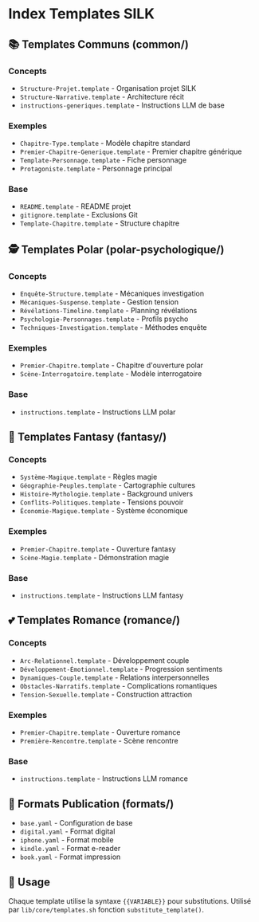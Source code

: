 # Index Templates SILK

## 📚 Templates Communs (common/)
### Concepts
- `Structure-Projet.template` - Organisation projet SILK
- `Structure-Narrative.template` - Architecture récit
- `instructions-generiques.template` - Instructions LLM de base

### Exemples
- `Chapitre-Type.template` - Modèle chapitre standard
- `Premier-Chapitre-Generique.template` - Premier chapitre générique
- `Template-Personnage.template` - Fiche personnage
- `Protagoniste.template` - Personnage principal

### Base
- `README.template` - README projet
- `gitignore.template` - Exclusions Git
- `Template-Chapitre.template` - Structure chapitre

## 🕵️ Templates Polar (polar-psychologique/)
### Concepts
- `Enquête-Structure.template` - Mécaniques investigation
- `Mécaniques-Suspense.template` - Gestion tension
- `Révélations-Timeline.template` - Planning révélations
- `Psychologie-Personnages.template` - Profils psycho
- `Techniques-Investigation.template` - Méthodes enquête

### Exemples
- `Premier-Chapitre.template` - Chapitre d'ouverture polar
- `Scène-Interrogatoire.template` - Modèle interrogatoire

### Base
- `instructions.template` - Instructions LLM polar

## 🐉 Templates Fantasy (fantasy/)
### Concepts
- `Système-Magique.template` - Règles magie
- `Géographie-Peuples.template` - Cartographie cultures
- `Histoire-Mythologie.template` - Background univers
- `Conflits-Politiques.template` - Tensions pouvoir
- `Économie-Magique.template` - Système économique

### Exemples
- `Premier-Chapitre.template` - Ouverture fantasy
- `Scène-Magie.template` - Démonstration magie

### Base
- `instructions.template` - Instructions LLM fantasy

## 💕 Templates Romance (romance/)
### Concepts
- `Arc-Relationnel.template` - Développement couple
- `Développement-Émotionnel.template` - Progression sentiments
- `Dynamiques-Couple.template` - Relations interpersonnelles
- `Obstacles-Narratifs.template` - Complications romantiques
- `Tension-Sexuelle.template` - Construction attraction

### Exemples
- `Premier-Chapitre.template` - Ouverture romance
- `Première-Rencontre.template` - Scène rencontre

### Base
- `instructions.template` - Instructions LLM romance

## 📄 Formats Publication (formats/)
- `base.yaml` - Configuration de base
- `digital.yaml` - Format digital
- `iphone.yaml` - Format mobile
- `kindle.yaml` - Format e-reader
- `book.yaml` - Format impression

## 🎯 Usage
Chaque template utilise la syntaxe `{{VARIABLE}}` pour substitutions.
Utilisé par `lib/core/templates.sh` fonction `substitute_template()`.
